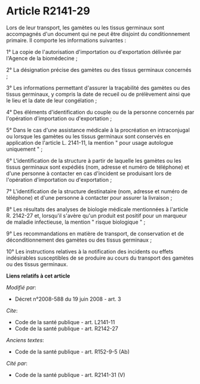 # Article R2141-29

Lors de leur transport, les gamètes ou les tissus germinaux sont accompagnés d'un document qui ne peut être disjoint du
conditionnement primaire. Il comporte les informations suivantes : 

1° La copie de l'autorisation d'importation ou d'exportation délivrée par l'Agence de la biomédecine ; 

2° La désignation précise des gamètes ou des tissus germinaux concernés ; 

3° Les informations permettant d'assurer la traçabilité des gamètes ou des tissus germinaux, y compris la date de recueil ou
de prélèvement ainsi que le lieu et la date de leur congélation ; 

4° Des éléments d'identification du couple ou de la personne concernés par l'opération d'importation ou d'exportation ; 

5° Dans le cas d'une assistance médicale à la procréation en intraconjugal ou lorsque les gamètes ou les tissus germinaux
sont conservés en application de l'article L. 2141-11, la mention " pour usage autologue uniquement " ; 

6° L'identification de la structure à partir de laquelle les gamètes ou les tissus germinaux sont expédiés (nom, adresse et
numéro de téléphone) et d'une personne à contacter en cas d'incident se produisant lors de l'opération d'importation ou
d'exportation ; 

7° L'identification de la structure destinataire (nom, adresse et numéro de téléphone) et d'une personne à contacter pour
assurer la livraison ; 

8° Les résultats des analyses de biologie médicale mentionnées à l'article R. 2142-27 et, lorsqu'il s'avère qu'un produit est
positif pour un marqueur de maladie infectieuse, la mention " risque biologique " ; 

9° Les recommandations en matière de transport, de conservation et de déconditionnement des gamètes ou des tissus
germinaux ; 

10° Les instructions relatives à la notification des incidents ou effets indésirables susceptibles de se produire au cours du
transport des gamètes ou des tissus germinaux.

**Liens relatifs à cet article**

_Modifié par_:

  - Décret n°2008-588 du 19 juin 2008 - art. 3

_Cite_:

  - Code de la santé publique - art. L2141-11
  - Code de la santé publique - art. R2142-27

_Anciens textes_:

  - Code de la santé publique - art. R152-9-5 (Ab)

_Cité par_:

  - Code de la santé publique - art. R2141-31 (V)
